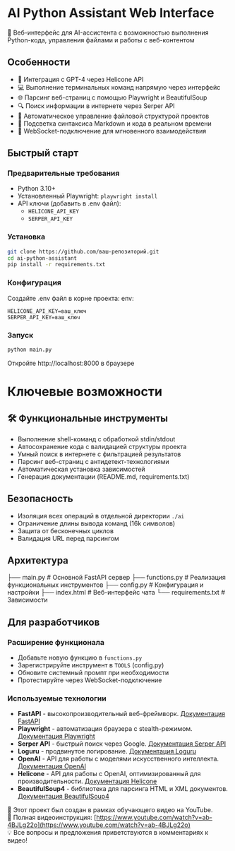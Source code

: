 # AI Python Assistant Web Interface

🚀 Веб-интерфейс для AI-ассистента с возможностью выполнения Python-кода, управления файлами и работы с веб-контентом


## Особенности

- 🧠 Интеграция с GPT-4 через Helicone API
- 💻 Выполнение терминальных команд напрямую через интерфейс
- 🌐 Парсинг веб-страниц с помощью Playwright и BeautifulSoup
- 🔍 Поиск информации в интернете через Serper API
- 📁 Автоматическое управление файловой структурой проектов
- 📝 Подсветка синтаксиса Markdown и кода в реальном времени
- 🔄 WebSocket-подключение для мгновенного взаимодействия

## Быстрый старт

### Предварительные требования
- Python 3.10+
- Установленный Playwright: `playwright install`
- API ключи (добавить в .env файл):
  - `HELICONE_API_KEY`
  - `SERPER_API_KEY`

### Установка
```bash
git clone https://github.com/ваш-репозиторий.git
cd ai-python-assistant
pip install -r requirements.txt
```

### Конфигурация

Создайте .env файл в корне проекта:
env:
```
HELICONE_API_KEY=ваш_ключ
SERPER_API_KEY=ваш_ключ
```

### Запуск
```bash
python main.py
```

Откройте http://localhost:8000 в браузере

# Ключевые возможности

## 🛠 Функциональные инструменты

- Выполнение shell-команд с обработкой stdin/stdout
- Автосохранение кода с валидацией структуры проекта
- Умный поиск в интернете с фильтрацией результатов
- Парсинг веб-страниц с антидетект-технологиями
- Автоматическая установка зависимостей
- Генерация документации (README.md, requirements.txt)

## Безопасность

- Изоляция всех операций в отдельной директории `./ai`
- Ограничение длины вывода команд (16k символов)
- Защита от бесконечных циклов
- Валидация URL перед парсингом

## Архитектура
├── main.py            # Основной FastAPI сервер
├── functions.py       # Реализация функциональных инструментов
├── config.py          # Конфигурация и настройки
├── index.html         # Веб-интерфейс чата
└── requirements.txt   # Зависимости


## Для разработчиков

### Расширение функционала

- Добавьте новую функцию в `functions.py`
- Зарегистрируйте инструмент в `TOOLS` (config.py)
- Обновите системный промпт при необходимости
- Протестируйте через WebSocket-подключение

### Используемые технологии

- **FastAPI** - высокопроизводительный веб-фреймворк. [Документация FastAPI](https://fastapi.tiangolo.com/)
- **Playwright** - автоматизация браузера с stealth-режимом. [Документация Playwright](https://playwright.dev/docs/intro)
- **Serper API** - быстрый поиск через Google. [Документация Serper API](https://serper.dev/docs)
- **Loguru** - продвинутое логирование. [Документация Loguru](https://loguru.readthedocs.io/en/stable/)
- **OpenAI** - API для работы с моделями искусственного интеллекта. [Документация OpenAI](https://platform.openai.com/docs/)
- **Helicone** - API для работы с OpenAI, оптимизированный для производительности. [Документация Helicone](https://docs.helicone.ai/)
- **BeautifulSoup4** - библиотека для парсинга HTML и XML документов. [Документация BeautifulSoup4](https://www.crummy.com/software/BeautifulSoup/bs4/doc/)


📌 Этот проект был создан в рамках обучающего видео на YouTube.  
🎥 Полная видеоинструкция: [https://www.youtube.com/watch?v=ab-4BJLg22o](https://www.youtube.com/watch?v=ab-4BJLg22o)  
💡 Все вопросы и предложения приветствуются в комментариях к видео!

